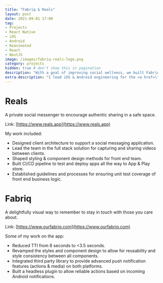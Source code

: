 ```yaml
---
title: "Fabriq & Reals"
layout: post
date: 2021-09-01 17:00
tag:
- Projects
- React Native
- iOS
- Android
- Reanimated
- React
- NextJS
image: /images/fabriq-reals-logo.png
category: projects
hidden: true # don't show this in pagination
description: "With a goal of improving social wellness, we built Fabriq to help with tracking social connections and Reals as a private social messaging space"
extra-description: "I lead iOS & Android engineering for the <a href=\"/projects/fabriq-reals\">Fabriq and Reals</a> mobile apps."
---
```


# Reals

A private social messenger to encourage authentic sharing in a safe space.

Link: [https://www.reals.app](https://www.reals.app)

My work included:
- Designed client architecture to support a social messaging application.
- Lead the team in the full stack solution for capturing and sharing videos between clients.
- Shaped styling & component design methods for front end team.
- Built CI/CD pipeline to test and deploy apps all the way to App & Play store.
- Established guidelines and processes for ensuring unit test coverage of front end business logic.

# Fabriq

A delightfully visual way to remember to stay in touch with those you care about.

Link: [https://www.ourfabriq.com](https://www.ourfabriq.com)

Some of my work on the app:
- Reduced TTI from 8 seconds to <3.5 seconds.
- Revamped the styles and component design to allow for reusability and style consistency between all components.
- Integrated third party library to provide advanced push notification features (actions & media) on both platforms.
- Built a headless plugin to allow reliable actions based on incoming Android notifications.
